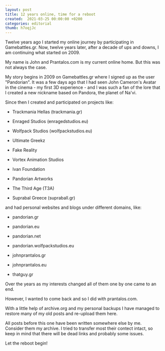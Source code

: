 ```yaml
---
layout: post
title: 12 years online, time for a reboot
created:  2021-03-25 00:00:00 +0200
categories: editorial
thumb: h7oqjJc
---
```


Twelve years ago I started my online journey by participating in Gamebattles.gr.
Now, twelve years later, after a decade of ups and downs, I am continuing what
started on 2009. 

My name is John and Prantalos.com is my current online home. But this was not
always the case.

My story begins in 2009 on Gamebattles.gr where I signed up as the user
"Pandorian". It was a few days ago that I had seen John Cameron's Avatar in the
cinema - my first 3D experience - and I was such a fan of the lore that I
created a new nickname based on Pandora, the planet of Na'vi.

Since then I created and participated on projects like:

* Trackmania Hellas (trackmania.gr)

* Enraged Studios (enragedstudios.eu)

* Wolfpack Studios (wolfpackstudios.eu)

* Ultimate Greekz

* Fake Reality

* Vortex Animation Studios

* Ivan Foundation

* Pandorian Artworks

* The Third Age (T3A)

* Suprabal Greece (supraball.gr)

and had personal websites and blogs under different domains, like:

* pandorian.gr

* pandorian.eu

* pandorian.net

* pandorian.wolfpackstudios.eu

* johnprantalos.gr

* johnprantalos.eu

* thatguy.gr

Over the years as my interests changed all of them one by one came to an end.

However, I wanted to come back and so I did with prantalos.com.

With a little help of archive.org and my personal backups I have managed to
restore many of my old posts and re-upload them here.

All posts before this one have been written somewhere else by me. Consider them
my archive. I tried to transfer most their contect intact, so keep in mind that
there will be dead links and probably some issues.

Let the reboot begin!